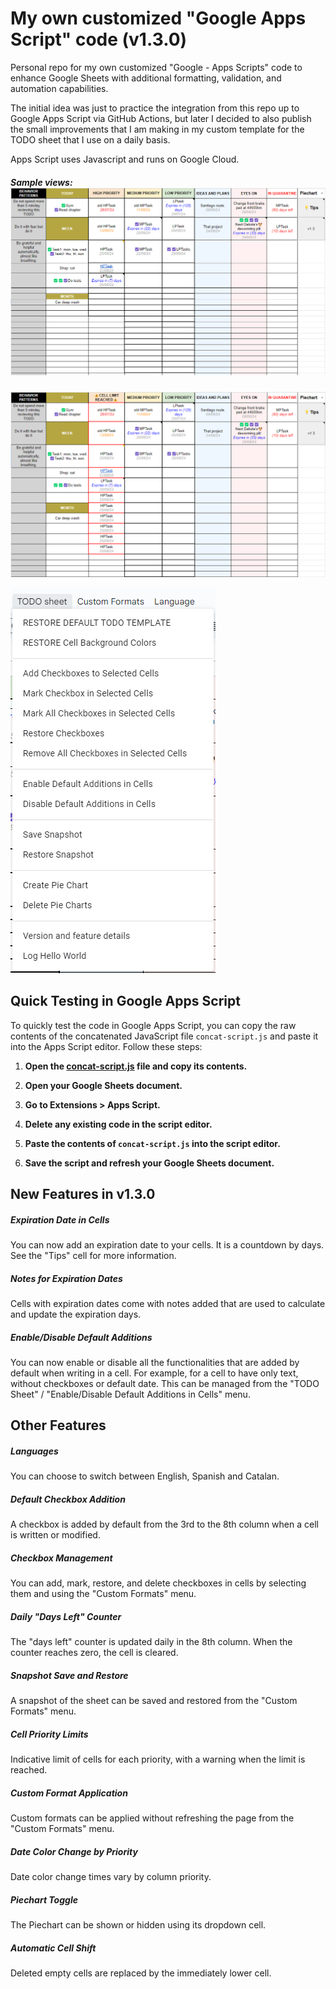 # My own customized "Google Apps Script" code (v1.3.0)

Personal repo for my own customized "Google - Apps Scripts" code to enhance Google Sheets with additional formatting, validation, and automation capabilities.

The initial idea was just to practice the integration from this repo up to Google Apps Script via GitHub Actions, but later I decided to also publish the small improvements that I am making in my custom template for the TODO sheet that I use on a daily basis.

Apps Script uses Javascript and runs on Google Cloud.

##### Sample views:![Sample view](images/normal-view.png)<br />

![Sample view](images/cell-limit-view.png)<br />

![Sample view](images/custom-menus-view.png)<br />


## Quick Testing in Google Apps Script

To quickly test the code in Google Apps Script, you can copy the raw contents of the concatenated JavaScript file `concat-script.js` and paste it into the Apps Script editor. Follow these steps:

1. **Open the [concat-script.js](https://raw.githubusercontent.com/fitfulg/usual-googlesheets-scripts/main/concat-script.js) file and copy its contents.**

2. **Open your Google Sheets document.**

3. **Go to Extensions > Apps Script.**

4. **Delete any existing code in the script editor.**

5. **Paste the contents of `concat-script.js` into the script editor.**

6. **Save the script and refresh your Google Sheets document.**

## New Features in v1.3.0

##### Expiration Date in Cells
You can now add an expiration date to your cells. It is a countdown by days. See the "Tips" cell for more information.

##### Notes for Expiration Dates
Cells with expiration dates come with notes added that are used to calculate and update the expiration days.

##### Enable/Disable Default Additions
You can now enable or disable all the functionalities that are added by default when writing in a cell. For example, for a cell to have only text, without checkboxes or default date. This can be managed from the "TODO Sheet" / "Enable/Disable Default Additions in Cells" menu.

## Other Features

##### Languages
You can choose to switch between English, Spanish and Catalan.

##### Default Checkbox Addition
A checkbox is added by default from the 3rd to the 8th column when a cell is written or modified.

##### Checkbox Management
You can add, mark, restore, and delete checkboxes in cells by selecting them and using the "Custom Formats" menu.

##### Daily "Days Left" Counter
The "days left" counter is updated daily in the 8th column. When the counter reaches zero, the cell is cleared.

##### Snapshot Save and Restore
A snapshot of the sheet can be saved and restored from the "Custom Formats" menu.

##### Cell Priority Limits
Indicative limit of cells for each priority, with a warning when the limit is reached.

##### Custom Format Application
Custom formats can be applied without refreshing the page from the "Custom Formats" menu.

##### Date Color Change by Priority
Date color change times vary by column priority.

##### Piechart Toggle
The Piechart can be shown or hidden using its dropdown cell.

##### Automatic Cell Shift
Deleted empty cells are replaced by the immediately lower cell.